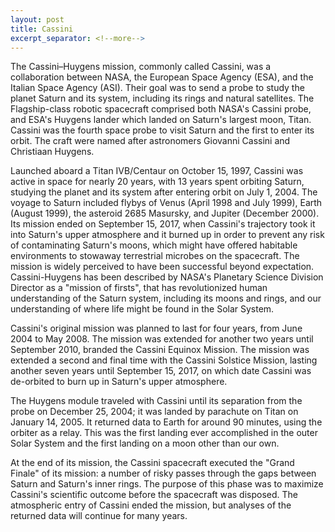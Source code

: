 ```yaml
---
layout: post
title: Cassini
excerpt_separator: <!--more-->
---
```


The Cassini–Huygens mission, commonly called Cassini, was a collaboration between NASA, the European Space Agency (ESA), and the Italian Space Agency (ASI).<!--more--> Their goal was to send a probe to study the planet Saturn and its system, including its rings and natural satellites. The Flagship-class robotic spacecraft comprised both NASA's Cassini probe, and ESA's Huygens lander which landed on Saturn's largest moon, Titan. Cassini was the fourth space probe to visit Saturn and the first to enter its orbit. The craft were named after astronomers Giovanni Cassini and Christiaan Huygens.

Launched aboard a Titan IVB/Centaur on October 15, 1997, Cassini was active in space for nearly 20 years, with 13 years spent orbiting Saturn, studying the planet and its system after entering orbit on July 1, 2004. The voyage to Saturn included flybys of Venus (April 1998 and July 1999), Earth (August 1999), the asteroid 2685 Masursky, and Jupiter (December 2000). Its mission ended on September 15, 2017, when Cassini's trajectory took it into Saturn's upper atmosphere and it burned up in order to prevent any risk of contaminating Saturn's moons, which might have offered habitable environments to stowaway terrestrial microbes on the spacecraft. The mission is widely perceived to have been successful beyond expectation. Cassini-Huygens has been described by NASA's Planetary Science Division Director as a "mission of firsts", that has revolutionized human understanding of the Saturn system, including its moons and rings, and our understanding of where life might be found in the Solar System.

Cassini's original mission was planned to last for four years, from June 2004 to May 2008. The mission was extended for another two years until September 2010, branded the Cassini Equinox Mission. The mission was extended a second and final time with the Cassini Solstice Mission, lasting another seven years until September 15, 2017, on which date Cassini was de-orbited to burn up in Saturn's upper atmosphere.

The Huygens module traveled with Cassini until its separation from the probe on December 25, 2004; it was landed by parachute on Titan on January 14, 2005. It returned data to Earth for around 90 minutes, using the orbiter as a relay. This was the first landing ever accomplished in the outer Solar System and the first landing on a moon other than our own.

At the end of its mission, the Cassini spacecraft executed the "Grand Finale" of its mission: a number of risky passes through the gaps between Saturn and Saturn's inner rings. The purpose of this phase was to maximize Cassini's scientific outcome before the spacecraft was disposed. The atmospheric entry of Cassini ended the mission, but analyses of the returned data will continue for many years.